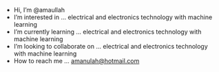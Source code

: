 -  Hi, I’m @amaullah
-  I’m interested in ... electrical and electronics technology with machine learning
-  I’m currently learning ... electrical and electronics technology with machine learning
-  I’m looking to collaborate on ... electrical and electronics technology with machine learning
-  How to reach me ... amanulah@hotmail.com

<!---
amaullah/amaullah is a ✨ special ✨ repository because its `README.md` (this file) appears on your GitHub profile.
You can click the Preview link to take a look at your changes.
--->
